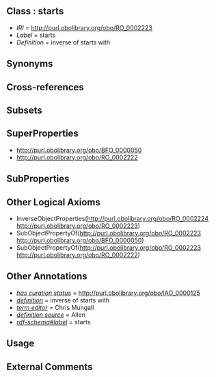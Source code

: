 
## Class : starts

 * *IRI* = http://purl.obolibrary.org/obo/RO_0002223
 * *Label* = starts
 * *Definition* = inverse of starts with

## Synonyms


## Cross-references


## Subsets


## SuperProperties

 * <http://purl.obolibrary.org/obo/BFO_0000050>
 * <http://purl.obolibrary.org/obo/RO_0002222>

## SubProperties


## Other Logical Axioms

 * InverseObjectProperties(<http://purl.obolibrary.org/obo/RO_0002224> <http://purl.obolibrary.org/obo/RO_0002223>)
 * SubObjectPropertyOf(<http://purl.obolibrary.org/obo/RO_0002223> <http://purl.obolibrary.org/obo/BFO_0000050>)
 * SubObjectPropertyOf(<http://purl.obolibrary.org/obo/RO_0002223> <http://purl.obolibrary.org/obo/RO_0002222>)

## Other Annotations

 * *[has curation status](../../IAO/14/IAO_0000114.md)* = http://purl.obolibrary.org/obo/IAO_0000125
 * *[definition](../../IAO/15/IAO_0000115.md)* = inverse of starts with
 * *[term editor](../../IAO/17/IAO_0000117.md)* = Chris Mungall
 * *[definition source](../../IAO/19/IAO_0000119.md)* = Allen
 * *[rdf-schema#label](../../el/rdf-schema#label.md)* = starts

## Usage


## External Comments

